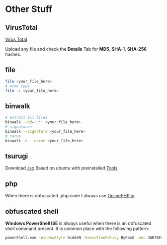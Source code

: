 # Other Stuff

## VirusTotal

[Virus Total](https://www.virustotal.com/gui/home/upload)

Upload any file and check the **Details** Tab for **MD5**, **SHA-1**, **SHA-256** hashes.

## file

```bash
file <your_file_here>
# mime type
file -i <your_file_here>
```

## binwalk

```bash
# extract all files
binwalk --dd='.*' <your_file_here>
# signatures
binwalk --signature <your_file_here>
# carve
binwalk -e --carve <your_file_here>
```

## tsurugi

Download [.iso](https://tsurugi-linux.org/downloads.php)
Based on ubuntu with preinstalled [Tools](https://tsurugi-linux.org/documentation_tsurugi_linux_tools_listing_2020.php).

## php

When there is obfuscated .php code I always use [OnlinePHP.io](https://onlinephp.io/)

## obfuscated shell

**Windows PowerShell ISE** is always useful when there is an obfuscated shell command present. It is common place with the following pattern:

```bash
powerShell.exe -WindowStyle hiddeN -ExecuTionPolicy ByPasS -enc JAB7AFsAfgBAAH0AIAA9gibberish
```
